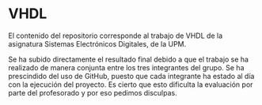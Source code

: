 # VHDL

El contenido del repositorio corresponde al trabajo de VHDL de la asignatura Sistemas Electrónicos Digitales, de la UPM.

Se ha subido directamente el resultado final debido a que el trabajo se ha realizado de manera conjunta entre los tres integrantes del grupo.
Se ha prescindido del uso de GitHub, puesto que cada integrante ha estado al día con la ejecución del proyecto.
Es cierto que esto dificulta la evaluación por parte del profesorado y por eso pedimos disculpas.
